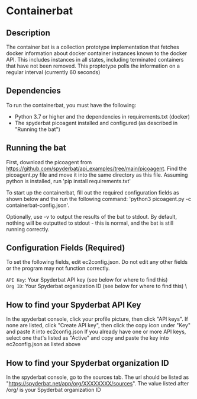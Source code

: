 # Containerbat

## Description

The container bat is a collection prototype implementation that fetches docker information about 
docker container instances known to the docker API. 
This includes instances in all states, including terminated containers that have not been removed. 
This proptotype polls the information on a regular interval (currently 60 seconds)

## Dependencies

To run the containerbat, you must have the following:
- Python 3.7 or higher and the dependencies in requirements.txt (docker)
- The spyderbat picoagent installed and configured (as described in "Running the bat")

## Running the bat

First, download the picoagent from https://github.com/spyderbat/api_examples/tree/main/picoagent. Find the picoagent.py file and move it into the same directory as this file.
Assuming python is installed, run 'pip install requirements.txt'

To start up the containerbat, fill out the required configuration fields as shown below and the run the following command: 'python3 picoagent.py -c containerbat-config.json'. 

Optionally, use -v to output the results of the bat to stdout. By default, nothing will be outputted to stdout - this is normal, and the bat is still running correctly.

## Configuration Fields (Required)

To set the following fields, edit ec2config.json. Do not edit any other fields or the program may not function correctly.

`API Key`: Your Spyderbat API key (see below for where to find this) \
`Org ID`: Your Spyderbat organization ID (see below for where to find this) \

## How to find your Spyderbat API Key

In the spyderbat console, click your profile picture, then click "API keys". 
If none are listed, click "Create API key", then click the copy icon under "Key" and paste it into ec2config.json
If you already have one or more API keys, select one that's listed as "Active" and copy and paste the key into ec2config.json as listed above

## How to find your Spyderbat organization ID

In the spyderbat console, go to the sources tab. The url should be listed as "https://spyderbat.net/app/org/XXXXXXXX/sources".
The value listed after /org/ is your Spyderbat organization ID
